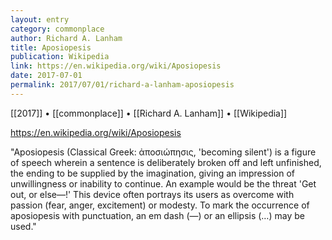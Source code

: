 ```yaml
---
layout: entry
category: commonplace
author: Richard A. Lanham
title: Aposiopesis
publication: Wikipedia
link: https://en.wikipedia.org/wiki/Aposiopesis
date: 2017-07-01
permalink: 2017/07/01/richard-a-lanham-aposiopesis
---
```


[[2017]] • [[commonplace]] • [[Richard A. Lanham]] • [[Wikipedia]] 

https://en.wikipedia.org/wiki/Aposiopesis

"Aposiopesis (Classical Greek: ἀποσιώπησις, 'becoming silent') is a figure of speech wherein a sentence is deliberately broken off and left unfinished, the ending to be supplied by the imagination, giving an impression of unwillingness or inability to continue. An example would be the threat 'Get out, or else—!' This device often portrays its users as overcome with passion (fear, anger, excitement) or modesty. To mark the occurrence of aposiopesis with punctuation, an em dash (—) or an ellipsis (…) may be used."
